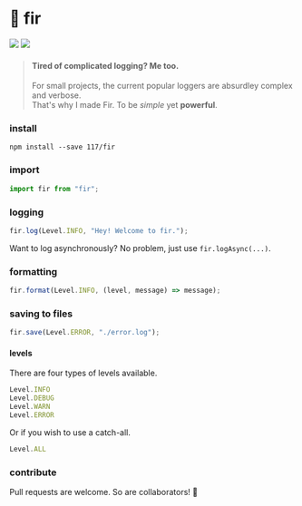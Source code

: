 # 🌲 fir

![](https://badgen.net/codeclimate/loc/117/fir?color=055ff3)
![](https://badgen.net/badge/code%20style/prettier/ff51bc)

> #### Tired of complicated logging? Me too.
>
> For small projects, the current popular loggers are absurdley complex and verbose.  
> That's why I made Fir. To be *simple* yet **powerful**.

### install

`npm install --save 117/fir`

### import

```js
import fir from "fir";
```

### logging

```js
fir.log(Level.INFO, "Hey! Welcome to fir.");
```

Want to log asynchronously? No problem, just use `fir.logAsync(...)`.

### formatting

```js
fir.format(Level.INFO, (level, message) => message);
```

### saving to files

```js
fir.save(Level.ERROR, "./error.log");
```

#### levels

There are four types of levels available.  

```js
Level.INFO
Level.DEBUG
Level.WARN
Level.ERROR
```
Or if you wish to use a catch-all.

```js
Level.ALL
```

### contribute

Pull requests are welcome. So are collaborators! 🥳

